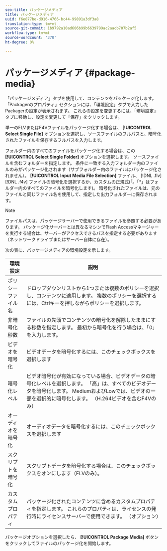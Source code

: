 ```yaml
---
seo-title: パッケージメディア
title: パッケージメディア
uuid: f6e877be-d916-4766-bc44-99891a3df3a8
translation-type: tm+mt
source-git-commit: 1b9792a10ad606b99b6639799ac2aacb707b2af5
workflow-type: tm+mt
source-wordcount: '370'
ht-degree: 0%

---
```



# パッケージメディア {#package-media}

「パッケージメディア」タブを使用して、コンテンツをパッケージ化します。 「Packagerのプロパティ」セクションには、「環境設定」タブで入力したPackagerの設定が表示されます。 これらの設定を変更するには、「環境設定」タブに移動し、設定を変更して「保存」をクリックします。

単一のFLVまたはF4Vファイルをパッケージ化する場合は、 **[!UICONTROL Select Single File]** オプションを選択し、ソースファイルのフルパスと、暗号化されたファイルを保存するフルパスを入力します。

フォルダー内のすべてのファイルをパッケージ化する場合は、この **[!UICONTROL Select Single Folder]** オプションを選択します。 ソースファイルを含むフォルダーを指定します。 条件に一致する入力フォルダー内のファイルのみがパッケージ化されます（サブフォルダー内のファイルはパッケージ化されません）。 **[!UICONTROL Input Media File Selection]** ファイル、 [!DNL .flv][!DNL .f4v] ファイルの暗号化を選択するか、カスタムの正規式(「。「*」はフォルダー内のすべてのファイルを暗号化します)。 暗号化されたファイルは、元のファイルと同じファイル名を使用して、指定した出力フォルダーに保存されます。

>[!NOTE]
>
>ファイルパスは、パッケージサーバーで使用できるファイルを参照する必要があります。 パッケージ化サーバーとは異なるマシンでFlash Accessマネージャーを実行する場合は、サーバーがアクセスできるパスを指定する必要があります（ネットワークドライブまたはサーバー自体に存在）。

次の表に、パッケージメディアの環境設定を示します。

| 環境設定 | 説明 |
|---|---|
| ポリシーファイル名 | ドロップダウンリストから1つまたは複数のポリシーを選択し、コンテンツに適用します。 複数のポリシーを選択するには、Ctrlキーを押しながらポリシーを選択します。 |
| 非暗号化秒数 | ファイルの先頭でコンテンツの暗号化を解除したままにする秒数を指定します。 最初から暗号化を行う場合は、「0」を入力します。 |
| ビデオを暗号化 | ビデオデータを暗号化するには、このチェックボックスを選択します |
| 暗号化レベル | ビデオ暗号化が有効になっている場合、ビデオデータの暗号化レベルを選択します。 「高」は、すべてのビデオデータを暗号化します。 MediumおよびLowでは、ビデオの一部を選択的に暗号化します。 （H.264ビデオを含むF4Vのみ） |
| オーディオを暗号化 | オーディオデータを暗号化するには、このチェックボックスを選択します |
| スクリプトを暗号化 | スクリプトデータを暗号化する場合は、このチェックボックスをオンにします（FLVのみ）。 |
| カスタムプロパティ | パッケージ化されたコンテンツに含めるカスタムプロパティを指定します。 これらのプロパティは、ライセンスの発行時にライセンスサーバーで使用できます。 （オプション） |

パッケージオプションを選択したら、 **[!UICONTROL Package Media]** ボタンをクリックしてファイルのパッケージ化を開始します。
